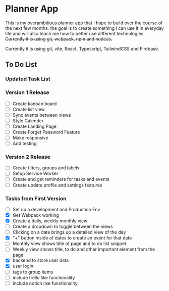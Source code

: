 # Planner App

This is my overambitious planner app that I hope to build over the course of the next few months. the goal is to create something I can use it in everyday life and will also teach me how
to better use different technologies. ~~Currently it is using git, webpack, npm and nodeJs.~~

Currently it is using git, vite, React, Typescript, TailwindCSS and Firebase.

## To Do List

### Updated Task List

### Version 1 Release

- [ ] Create kanban board
- [ ] Create list view
- [ ] Sync events between views
- [ ] Style Calender
- [ ] Create Landing Page
- [ ] Create Forget Password Feature
- [ ] Make responsive
- [ ] Add testing

### Version 2 Release

- [ ] Create filters, groups and labels
- [ ] Setup Service Worker
- [ ] Create and get reminders for tasks and events
- [ ] Create update profile and settings features

### Tasks from First Version

- [ ] Set up a development and Production Env
- [x] Get Webpack working
- [x] Create a daily, weekly monthly view
- [ ] Create a dropdown to toggle between the views
- [ ] Clicking on a date brings up a detailed view of the day
- [x] "+" button inside of dates to create an event for that date
- [ ] Monthly view shows title of page and to do list snippet
- [ ] Weekly view shows title, to do and other important element from the page
- [x] backend to store user data
- [x] user login
- [ ] tags to group items
- [ ] include trello like functionality
- [ ] include notion like functionality

